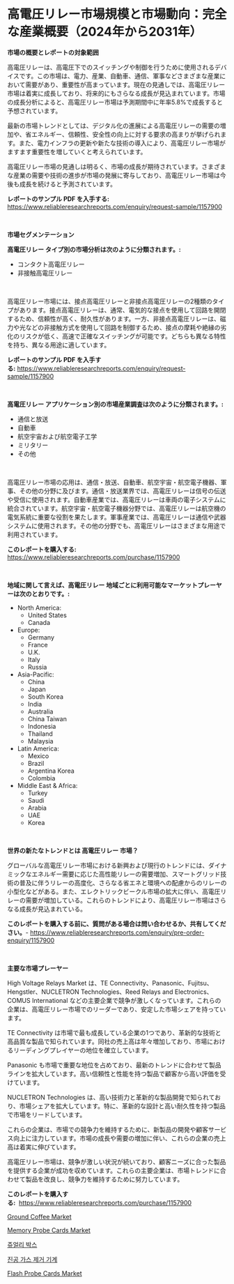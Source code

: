 <p><h1>高電圧リレー市場規模と市場動向：完全な産業概要（2024年から2031年）</h1></p><p><strong>市場の概要とレポートの対象範囲</strong></p>
<p><p>高電圧リレーは、高電圧下でのスイッチングや制御を行うために使用されるデバイスです。この市場は、電力、産業、自動車、通信、軍事などさまざまな産業において需要があり、重要性が高まっています。現在の見通しでは、高電圧リレー市場は着実に成長しており、将来的にもさらなる成長が見込まれています。市場の成長分析によると、高電圧リレー市場は予測期間中に年率5.8%で成長すると予想されています。</p><p>最新の市場トレンドとしては、デジタル化の進展による高電圧リレーの需要の増加や、省エネルギー、信頼性、安全性の向上に対する要求の高まりが挙げられます。また、電力インフラの更新や新たな技術の導入により、高電圧リレー市場がますます重要性を増していくと考えられています。</p><p>高電圧リレー市場の見通しは明るく、市場の成長が期待されています。さまざまな産業の需要や技術の進歩が市場の発展に寄与しており、高電圧リレー市場は今後も成長を続けると予測されています。</p></p>
<p><strong>レポートのサンプル PDF を入手する:</strong> <a href="https://www.reliableresearchreports.com/enquiry/request-sample/1157900">https://www.reliableresearchreports.com/enquiry/request-sample/1157900</a></p>
<p>&nbsp;</p>
<p><strong>市場セグメンテーション</strong></p>
<p><strong>高電圧リレー タイプ別の市場分析は次のように分類されます。:</strong></p>
<p><ul><li>コンタクト高電圧リレー</li><li>非接触高電圧リレー</li></ul></p>
<p>&nbsp;</p>
<p><p>高電圧リレー市場には、接点高電圧リレーと非接点高電圧リレーの2種類のタイプがあります。接点高電圧リレーは、通常、電気的な接点を使用して回路を開閉するため、信頼性が高く、耐久性があります。一方、非接点高電圧リレーは、磁力や光などの非接触方式を使用して回路を制御するため、接点の摩耗や絶縁の劣化のリスクが低く、高速で正確なスイッチングが可能です。どちらも異なる特性を持ち、異なる用途に適しています。</p></p>
<p><strong>レポートのサンプル PDF を入手する:</strong>&nbsp;<a href="https://www.reliableresearchreports.com/enquiry/request-sample/1157900">https://www.reliableresearchreports.com/enquiry/request-sample/1157900</a></p>
<p>&nbsp;</p>
<p><strong> 高電圧リレー アプリケーション別の市場産業調査は次のように分類されます。:</strong></p>
<p><ul><li>通信と放送</li><li>自動車</li><li>航空宇宙および航空電子工学</li><li>ミリタリー</li><li>その他</li></ul></p>
<p>&nbsp;</p>
<p><p>高電圧リレー市場の応用は、通信・放送、自動車、航空宇宙・航空電子機器、軍事、その他の分野に及びます。通信・放送業界では、高電圧リレーは信号の伝送や受信に使用されます。自動車産業では、高電圧リレーは車両の電子システムに統合されています。航空宇宙・航空電子機器分野では、高電圧リレーは航空機の電気系統に重要な役割を果たします。軍事産業では、高電圧リレーは通信や武器システムに使用されます。その他の分野でも、高電圧リレーはさまざまな用途で利用されています。</p></p>
<p><strong>このレポートを購入する:</strong>&nbsp; <a href="https://www.reliableresearchreports.com/purchase/1157900">https://www.reliableresearchreports.com/purchase/1157900</a></p>
<p>&nbsp;</p>
<p><strong>地域に関して言えば、高電圧リレー 地域ごとに利用可能なマーケットプレーヤーは次のとおりです。:</strong></p>
<p><ul>
    <li>
        North America:
        <ul>
            <li>United States</li>
            <li>Canada</li>
        </ul>
    </li>
    <li>
        Europe:
        <ul>
            <li>Germany</li>
            <li>France</li>
            <li>U.K.</li>
            <li>Italy</li>
            <li>Russia</li>
        </ul>
    </li>
    <li>
        Asia-Pacific:
        <ul>
            <li>China</li>
            <li>Japan</li>
            <li>South Korea</li>
            <li>India</li>
            <li>Australia</li>
            <li>China Taiwan</li>
            <li>Indonesia</li>
            <li>Thailand</li>
            <li>Malaysia</li>
        </ul>
    </li>
    <li>
        Latin America:
        <ul>
            <li>Mexico</li>
            <li>Brazil</li>
            <li>Argentina Korea</li>
            <li>Colombia</li>
        </ul>
    </li>
    <li>
        Middle East & Africa:
        <ul>
            <li>Turkey</li>
            <li>Saudi</li>
            <li>Arabia</li>
            <li>UAE</li>
            <li>Korea</li>
        </ul>
    </li>
    </ul></p>
<p>&nbsp;</p>
<p><strong>世界の新たなトレンドとは 高電圧リレー 市場？</strong></p>
<p><p>グローバルな高電圧リレー市場における新興および現行のトレンドには、ダイナミックなエネルギー需要に応じた高性能リレーの需要増加、スマートグリッド技術の普及に伴うリレーの高度化、さらなる省エネと環境への配慮からのリレーの小型化などがある。また、エレクトリックビークル市場の拡大に伴い、高電圧リレーの需要が増加している。これらのトレンドにより、高電圧リレー市場はさらなる成長が見込まれている。</p></p>
<p><strong>このレポートを購入する前に、質問がある場合は問い合わせるか、共有してください。</strong>- <a href="https://www.reliableresearchreports.com/enquiry/pre-order-enquiry/1157900">https://www.reliableresearchreports.com/enquiry/pre-order-enquiry/1157900</a></p>
<p>&nbsp;</p>
<p><strong>主要な市場プレーヤー</strong></p>
<p><p>High Voltage Relays Market は、TE Connectivity、Panasonic、Fujitsu、Hengstler、NUCLETRON Technologies、Reed Relays and Electronics、COMUS International などの主要企業で競争が激しくなっています。これらの企業は、高電圧リレー市場でのリーダーであり、安定した市場シェアを持っています。</p><p>TE Connectivity は市場で最も成長している企業の1つであり、革新的な技術と高品質な製品で知られています。同社の売上高は年々増加しており、市場におけるリーディングプレイヤーの地位を確立しています。</p><p>Panasonic も市場で重要な地位を占めており、最新のトレンドに合わせて製品ラインを拡大しています。高い信頼性と性能を持つ製品で顧客から高い評価を受けています。</p><p>NUCLETRON Technologies は、高い技術力と革新的な製品開発で知られており、市場シェアを拡大しています。特に、革新的な設計と高い耐久性を持つ製品で市場をリードしています。</p><p>これらの企業は、市場での競争力を維持するために、新製品の開発や顧客サービス向上に注力しています。市場の成長や需要の増加に伴い、これらの企業の売上高は着実に伸びています。</p><p>高電圧リレー市場は、競争が激しい状況が続いており、顧客ニーズに合った製品を提供する企業が成功を収めています。これらの主要企業は、市場トレンドに合わせて製品を改良し、競争力を維持するために努力しています。</p></p>
<p><strong>このレポートを購入する:</strong>&nbsp;&nbsp;<a href="https://www.reliableresearchreports.com/purchase/1157900">https://www.reliableresearchreports.com/purchase/1157900</a></p>
<p><p><a href="https://view.publitas.com/reportprime-1/ground-coffee-market-offers-provide-insightful-data-for-the-time-period-from-2024-to-2031-and-also-provide-analysis-based-on-application-type-and-region/">Ground Coffee Market</a></p><p><a href="https://issuu.com/reportprime-2/docs/memory-probe-cards-market-size-2030.pptx">Memory Probe Cards Market</a></p><p><a href="https://github.com/crfsywufhm81415/Market-Research-Report-List-1/blob/main/2330132190870.md">쥬얼리 박스</a></p><p><a href="https://github.com/vs10l4sfg5c/Market-Research-Report-List-1/blob/main/1562379190871.md">진공 가스 제거 기계</a></p><p><a href="https://issuu.com/reportprime-2/docs/flash-probe-cards-market-size-2030.pptx">Flash Probe Cards Market</a></p></p>